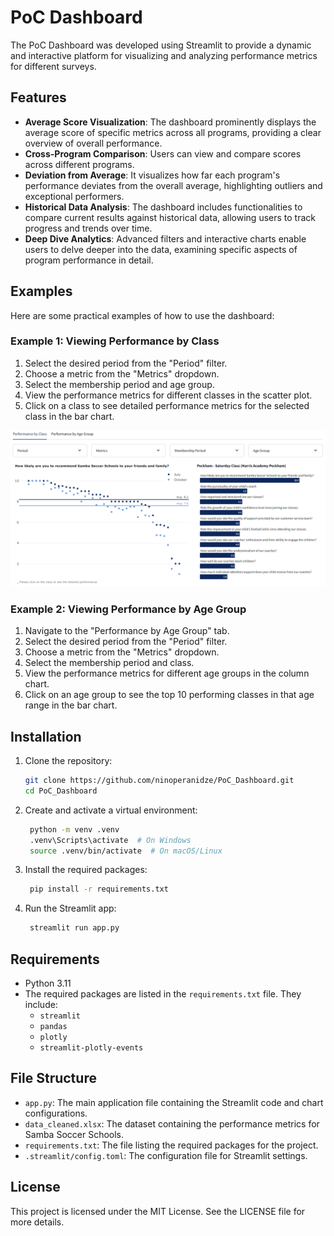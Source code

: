 # PoC Dashboard

The PoC Dashboard was developed using Streamlit to provide a dynamic and interactive platform for visualizing and analyzing performance metrics for different surveys.

## Features

- **Average Score Visualization**: The dashboard prominently displays the average score of specific metrics across all programs, providing a clear overview of overall performance.
- **Cross-Program Comparison**: Users can view and compare scores across different programs.
- **Deviation from Average**: It visualizes how far each program's performance deviates from the overall average, highlighting outliers and exceptional performers.
- **Historical Data Analysis**: The dashboard includes functionalities to compare current results against historical data, allowing users to track progress and trends over time.
- **Deep Dive Analytics**: Advanced filters and interactive charts enable users to delve deeper into the data, examining specific aspects of program performance in detail.

## Examples

Here are some practical examples of how to use the dashboard:

### Example 1: Viewing Performance by Class
1. Select the desired period from the "Period" filter.
2. Choose a metric from the "Metrics" dropdown.
3. Select the membership period and age group.
4. View the performance metrics for different classes in the scatter plot.
5. Click on a class to see detailed performance metrics for the selected class in the bar chart.

![Tab 1 Example](examples/tab_1.png)


### Example 2: Viewing Performance by Age Group
1. Navigate to the "Performance by Age Group" tab.
2. Select the desired period from the "Period" filter.
3. Choose a metric from the "Metrics" dropdown.
4. Select the membership period and class.
5. View the performance metrics for different age groups in the column chart.
6. Click on an age group to see the top 10 performing classes in that age range in the bar chart.


## Installation

1. Clone the repository:
   ```sh
   git clone https://github.com/ninoperanidze/PoC_Dashboard.git
   cd PoC_Dashboard

2. Create and activate a virtual environment:
   ```sh
    python -m venv .venv
    .venv\Scripts\activate  # On Windows
    source .venv/bin/activate  # On macOS/Linux

3. Install the required packages:
   ```sh
    pip install -r requirements.txt

4. Run the Streamlit app:
   ```sh
    streamlit run app.py


## Requirements

- Python 3.11
- The required packages are listed in the `requirements.txt` file. They include:
  - `streamlit`
  - `pandas`
  - `plotly`
  - `streamlit-plotly-events`


## File Structure

- `app.py`: The main application file containing the Streamlit code and chart configurations.
- `data_cleaned.xlsx`: The dataset containing the performance metrics for Samba Soccer Schools.
- `requirements.txt`: The file listing the required packages for the project.
- `.streamlit/config.toml`: The configuration file for Streamlit settings.

## License

This project is licensed under the MIT License. See the LICENSE file for more details.
